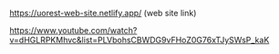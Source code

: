 https://uorest-web-site.netlify.app/ (web site link)

https://www.youtube.com/watch?v=dHGLRPKMhvc&list=PLVbohsCBWDG9vFHoZ0G76xTJySWsP_kaK

